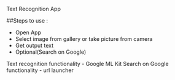 Text Recognition App

##Steps to use : 
- Open App
- Select image from gallery or take picture from camera
- Get output text
- Optional(Search on Google)


Text recognition functionality - Google ML Kit
Search on Google functionality - url launcher